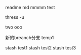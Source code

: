 readme
md
mmmm
test



thress -u



two
ooo

新的breanch分支  temp1




stash test1
stash test2
stash test3
